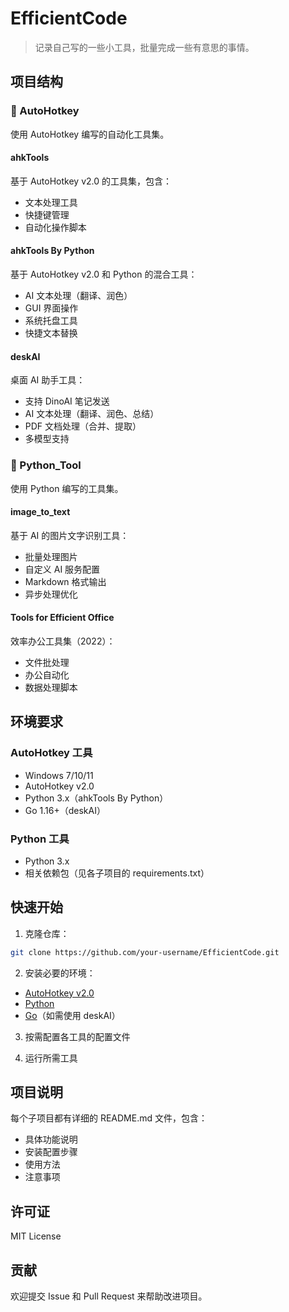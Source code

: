 # EfficientCode

> 记录自己写的一些小工具，批量完成一些有意思的事情。

## 项目结构

### 🔧 AutoHotkey
使用 AutoHotkey 编写的自动化工具集。

#### ahkTools
基于 AutoHotkey v2.0 的工具集，包含：
- 文本处理工具
- 快捷键管理
- 自动化操作脚本

#### ahkTools By Python
基于 AutoHotkey v2.0 和 Python 的混合工具：
- AI 文本处理（翻译、润色）
- GUI 界面操作
- 系统托盘工具
- 快捷文本替换

#### deskAI
桌面 AI 助手工具：
- 支持 DinoAI 笔记发送
- AI 文本处理（翻译、润色、总结）
- PDF 文档处理（合并、提取）
- 多模型支持

### 🐍 Python_Tool
使用 Python 编写的工具集。

#### image_to_text
基于 AI 的图片文字识别工具：
- 批量处理图片
- 自定义 AI 服务配置
- Markdown 格式输出
- 异步处理优化

#### Tools for Efficient Office
效率办公工具集（2022）：
- 文件批处理
- 办公自动化
- 数据处理脚本

## 环境要求

### AutoHotkey 工具
- Windows 7/10/11
- AutoHotkey v2.0
- Python 3.x（ahkTools By Python）
- Go 1.16+（deskAI）

### Python 工具
- Python 3.x
- 相关依赖包（见各子项目的 requirements.txt）

## 快速开始

1. 克隆仓库：
```bash
git clone https://github.com/your-username/EfficientCode.git
```

2. 安装必要的环境：
- [AutoHotkey v2.0](https://www.autohotkey.com/)
- [Python](https://www.python.org/downloads/)
- [Go](https://golang.org/dl/)（如需使用 deskAI）

3. 按需配置各工具的配置文件

4. 运行所需工具

## 项目说明

每个子项目都有详细的 README.md 文件，包含：
- 具体功能说明
- 安装配置步骤
- 使用方法
- 注意事项

## 许可证

MIT License

## 贡献

欢迎提交 Issue 和 Pull Request 来帮助改进项目。